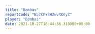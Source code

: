 ```yaml
---
title: "Bømbas"
reportCode: "Bb7CFY8H2wvRK6yZ"
player: "Bømbas"
date: 2021-10-27T18:44:38.310000+00:00
---
```

